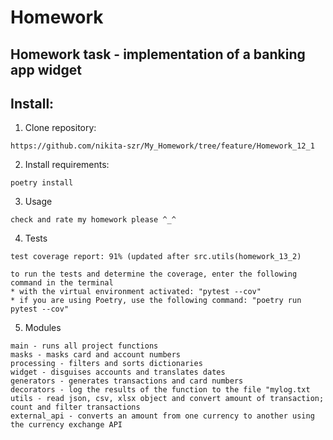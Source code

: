 # Homework 
## Homework task - implementation of a banking app widget
## Install:
1. Clone repository:
```
https://github.com/nikita-szr/My_Homework/tree/feature/Homework_12_1
```
2. Install requirements: 
```
poetry install
```
3. Usage
```
check and rate my homework please ^_^
```
4. Tests
```
test coverage report: 91% (updated after src.utils(homework_13_2)

to run the tests and determine the coverage, enter the following command in the terminal 
* with the virtual environment activated: "pytest --cov"
* if you are using Poetry, use the following command: "poetry run pytest --cov"

```
5. Modules
```
main - runs all project functions
masks - masks card and account numbers
processing - filters and sorts dictionaries
widget - disguises accounts and translates dates
generators - generates transactions and card numbers
decorators - log the results of the function to the file "mylog.txt
utils - read json, csv, xlsx object and convert amount of transaction; count and filter transactions 
external_api - converts an amount from one currency to another using the currency exchange API
```